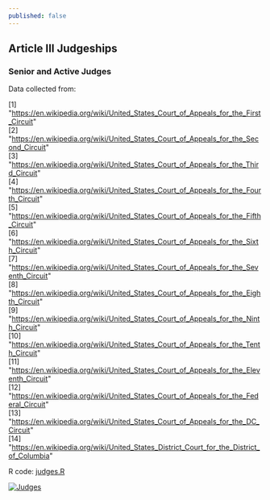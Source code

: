 ```yaml
---
published: false
---
```

## Article III Judgeships

### Senior and Active Judges

Data collected from:

 [1] "https://en.wikipedia.org/wiki/United_States_Court_of_Appeals_for_the_First_Circuit"     
 [2] "https://en.wikipedia.org/wiki/United_States_Court_of_Appeals_for_the_Second_Circuit"    
 [3] "https://en.wikipedia.org/wiki/United_States_Court_of_Appeals_for_the_Third_Circuit"     
 [4] "https://en.wikipedia.org/wiki/United_States_Court_of_Appeals_for_the_Fourth_Circuit"    
 [5] "https://en.wikipedia.org/wiki/United_States_Court_of_Appeals_for_the_Fifth_Circuit"     
 [6] "https://en.wikipedia.org/wiki/United_States_Court_of_Appeals_for_the_Sixth_Circuit"     
 [7] "https://en.wikipedia.org/wiki/United_States_Court_of_Appeals_for_the_Seventh_Circuit"   
 [8] "https://en.wikipedia.org/wiki/United_States_Court_of_Appeals_for_the_Eighth_Circuit"    
 [9] "https://en.wikipedia.org/wiki/United_States_Court_of_Appeals_for_the_Ninth_Circuit"     
[10] "https://en.wikipedia.org/wiki/United_States_Court_of_Appeals_for_the_Tenth_Circuit"     
[11] "https://en.wikipedia.org/wiki/United_States_Court_of_Appeals_for_the_Eleventh_Circuit"  
[12] "https://en.wikipedia.org/wiki/United_States_Court_of_Appeals_for_the_Federal_Circuit"   
[13] "https://en.wikipedia.org/wiki/United_States_Court_of_Appeals_for_the_DC_Circuit"        
[14] "https://en.wikipedia.org/wiki/United_States_District_Court_for_the_District_of_Columbia"

R code: 
[judges.R](FederalJudiciary.github.io/judges.R)

<div class='tableauPlaceholder' id='viz1516068735279' style='position: relative'><noscript><a href='#'><img alt='Judges ' src='https:&#47;&#47;public.tableau.com&#47;static&#47;images&#47;N7&#47;N7HZBS5S3&#47;1_rss.png' style='border: none' /></a></noscript><object class='tableauViz'  style='display:none;'><param name='host_url' value='https%3A%2F%2Fpublic.tableau.com%2F' /> <param name='embed_code_version' value='3' /> <param name='path' value='shared&#47;N7HZBS5S3' /> <param name='toolbar' value='yes' /><param name='static_image' value='https:&#47;&#47;public.tableau.com&#47;static&#47;images&#47;N7&#47;N7HZBS5S3&#47;1.png' /> <param name='animate_transition' value='yes' /><param name='display_static_image' value='yes' /><param name='display_spinner' value='yes' /><param name='display_overlay' value='yes' /><param name='display_count' value='yes' /><param name='filter' value='publish=yes' /></object></div>                <script type='text/javascript'>
  var divElement = document.getElementById('viz1516068735279');                    var vizElement = divElement.getElementsByTagName('object')[0];                    vizElement.style.width='1000px';vizElement.style.height='1027px';                    var scriptElement = document.createElement('script');                    scriptElement.src = 'https://public.tableau.com/javascripts/api/viz_v1.js';                    vizElement.parentNode.insertBefore(scriptElement, vizElement);                </script>

